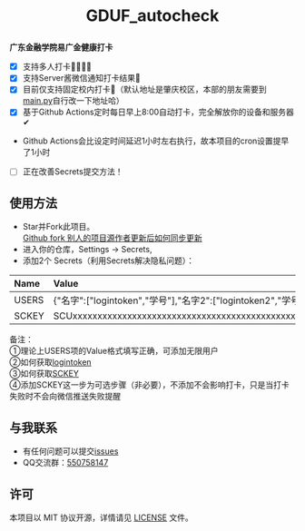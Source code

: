 <h1 align="center">

GDUF_autocheck

</h1>

**广东金融学院易广金健康打卡**
- [x] 支持多人打卡👨‍👩‍👧‍👧
- [x] 支持Server酱微信通知打卡结果💬
- [x] 目前仅支持固定校内打卡🏫（默认地址是肇庆校区，本部的朋友需要到[main.py](main.py)自行改一下地址哈）
- [x] 基于Github Actions定时每日早上8:00自动打卡，完全解放你的设备和服务器✔<br>
- Github Actions会比设定时间延迟1小时左右执行，故本项目的cron设置提早了1小时
- [ ] 正在改善Secrets提交方法！

## 使用方法
- Star并Fork此项目。<br>
[Github fork 别人的项目源作者更新后如何同步更新](https://blog.csdn.net/zhongzunfa/article/details/80344585)
- 进入你的仓库，Settings → Secrets,
- 添加2个 Secrets（利用Secrets解决隐私问题）：

|Name |Value                                                        |
|:----|:------------------------------------------------------------|
|USERS|{"名字":["logintoken","学号"],"名字2":["logintoken2","学号2"]}|
|SCKEY|SCUxxxxxxxxxxxxxxxxxxxxxxxxxxxxxxxxxxxxxxxxxxxxxxxxxxxx      |

备注：<br>
①理论上USERS项的Value格式填写正确，可添加无限用户<br>
②如何获取[logintoken](如何获取logintoken.pdf) <br>
③如何获取[SCKEY](如何获取SCKEY.pdf)<br>
④添加SCKEY这一步为可选步骤（非必要），不添加不会影响打卡，只是当打卡失败时不会向微信推送失败提醒

## 与我联系
- 有任何问题可以提交[issues](https://github.com/feizao67/GDUF_autocheck/issues/new)  
- QQ交流群：[550758147](https://qm.qq.com/cgi-bin/qm/qr?k=NM9kxBkkvWsNiKx-4y0IzzzpaaXbjGOx&jump_from=webapi)


## 许可
本项目以 MIT 协议开源，详情请见 [LICENSE](LICENSE) 文件。
